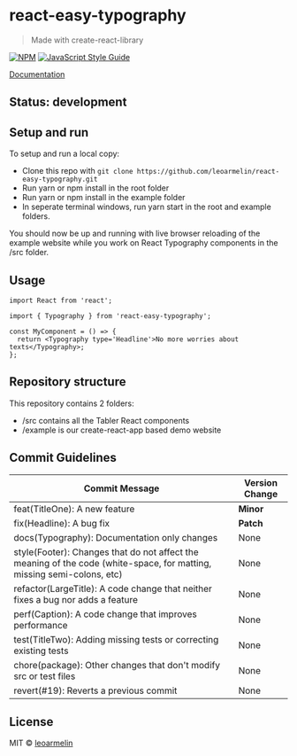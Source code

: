 # react-easy-typography

> Made with create-react-library

[![NPM](https://img.shields.io/npm/v/react-easy-typography.svg)](https://www.npmjs.com/package/react-easy-typography) [![JavaScript Style Guide](https://img.shields.io/badge/code_style-standard-brightgreen.svg)](https://standardjs.com)

[Documentation](https://leoarmelin.github.io/react-easy-typography/)

## Status: development

## Setup and run

To setup and run a local copy:

- Clone this repo with `git clone https://github.com/leoarmelin/react-easy-typography.git`
- Run yarn or npm install in the root folder
- Run yarn or npm install in the example folder
- In seperate terminal windows, run yarn start in the root and example folders.

You should now be up and running with live browser reloading of the example website while you work on React Typography components in the /src folder.

## Usage

```tsx
import React from 'react';

import { Typography } from 'react-easy-typography';

const MyComponent = () => {
  return <Typography type='Headline'>No more worries about texts</Typography>;
};
```

## Repository structure

This repository contains 2 folders:

- /src contains all the Tabler React components
- /example is our create-react-app based demo website

## Commit Guidelines

| Commit Message                                                                                                         | Version Change |
| ---------------------------------------------------------------------------------------------------------------------- | -------------- |
| feat(TitleOne): A new feature                                                                                          | **Minor**      |
| fix(Headline): A bug fix                                                                                               | **Patch**      |
| docs(Typography): Documentation only changes                                                                           | None           |
| style(Footer): Changes that do not affect the meaning of the code (white-space, for matting, missing semi-colons, etc) | None           |
| refactor(LargeTitle): A code change that neither fixes a bug nor adds a feature                                        | None           |
| perf(Caption): A code change that improves performance                                                                 | None           |
| test(TitleTwo): Adding missing tests or correcting existing tests                                                      | None           |
| chore(package): Other changes that don't modify src or test files                                                      | None           |
| revert(#19): Reverts a previous commit                                                                                 | None           |

## License

MIT © [leoarmelin](https://github.com/leoarmelin)
